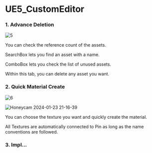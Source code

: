 # UE5_CustomEditor

### 1. Advance Deletion

![5](https://github.com/kimduuukbae/UE5_CustomEditor/assets/39338850/ad27c4dd-6576-4e4b-9e1f-fec637397c3c)

You can check the reference count of the assets.

SearchBox lets you find an asset with a name.

ComboBox lets you check the list of unused assets.

Within this tab, you can delete any asset you want.


### 2. Quick Material Create

![6](https://github.com/kimduuukbae/UE5_CustomEditor/assets/39338850/f6aa0e41-79b6-4070-94dc-bb721f8b95c2)

![Honeycam 2024-01-23 21-16-39](https://github.com/kimduuukbae/UE5_CustomEditor/assets/39338850/3a3c33ff-ab1d-44b4-8ca4-8d27bf93a392)

You can choose the texture you want and quickly create the material.

All Textures are automatically connected to Pin as long as the name conventions are followed.

### 3. Impl...
